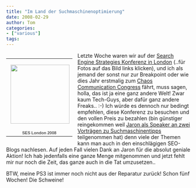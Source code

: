 ```yaml
---
title: "Im Land der Suchmaschinenoptimierung"
date: 2008-02-29
author: Tom
categories:
- ["various"]
tags:
---
```

<table style="width: 194px; float: left">
<tr>
<td style="background: transparent url('http://picasaweb.google.com/f/img/transparent_album_background.gif') no-repeat scroll left center; height: 194px; -moz-background-clip: -moz-initial; -moz-background-origin: -moz-initial; -moz-background-inline-policy: -moz-initial" align="center"><a href="http://picasaweb.google.de/thomas.w.werner/SESLondon2008?authkey=nkWj3hWWILM"><img src="http://lh4.google.de/thomas.w.werner/R79eMNWVtUE/AAAAAAAABzU/rq65q7gPU2Q/s160-c/SESLondon2008.jpg" style="margin: 1px 0pt 0pt 4px" height="160" width="160" /></a></td>
</tr>
<tr>
<td style="text-align: center; font-family: arial,sans-serif; font-size: 11px"><a href="http://picasaweb.google.de/thomas.w.werner/SESLondon2008?authkey=nkWj3hWWILM" style="color: #4d4d4d; font-weight: bold; text-decoration: none">SES London 2008</a></td>
</tr>
</table>
Letzte Woche waren wir auf der <a href="http://www.searchenginestrategies.com/london/" title="SES Homepage">Search Engine Strategies Konferenz in London</a> (..für Fotos auf das Bild links klicken), und ich als jemand der sonst nur zur Breakpoint oder wie dies Jahr erstmalig zum <a href="http://www.ccc.de/congress/">Chaos Communication Congress</a> fährt, muss sagen, holla, das ist ja eine ganz andere Welt! Zwar kaum Tech-Guys, aber dafür ganz andere Freaks.. :-) Ich würde es dennoch nur bedingt empfehlen, diese Konferenz zu besuchen und den vollen Preis zu bezahlen (bin günstiger reingekommen weil <a href="http://www.jaron-schaechter.de/" title="Homepage Jaron Schächter">Jaron als Speaker an zwei Vorträgen zu Suchmaschinentipps</a> teilgenommen hat) denn viele der Themen kann man auch in den einschlägigen SEO-Blogs nachlesen. Auf jeden Fall vielen Dank an Jaron für die absolut geniale Aktion! Ich hab jedenfalls eine ganze Menge mitgenommen und jetzt fehlt mir nur noch die Zeit, das ganze auch in die Tat umzusetzen..

BTW, meine PS3 ist immer noch nicht aus der Reparatur zurück! Schon fünf Wochen! Die Schweine!